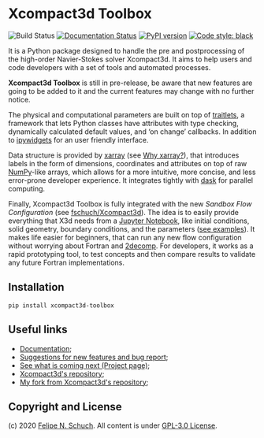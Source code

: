 # Xcompact3d Toolbox

![Build Status](https://github.com/fschuch/xcompact3d_toolbox/workflows/Python%20package/badge.svg)
[![Documentation Status](https://readthedocs.org/projects/xcompact3d-toolbox/badge/?version=latest)](https://xcompact3d-toolbox.readthedocs.io/en/latest/?badge=latest)
[![PyPI version](https://badge.fury.io/py/xcompact3d-toolbox.svg)](https://badge.fury.io/py/xcompact3d-toolbox)
[![Code style: black](https://img.shields.io/badge/code%20style-black-000000.svg)](https://github.com/psf/black)

It is a Python package designed to handle the pre and postprocessing of
the high-order Navier-Stokes solver Xcompact3d. It aims to help users and
code developers with a set of tools and automated processes.

**Xcompact3d Toolbox** is still in pre-release, be aware that new features are
going to be added to it and the current features may change with no further notice.

The physical and computational parameters are built on top of [traitlets](https://traitlets.readthedocs.io/en/stable/index.html),
a framework that lets Python classes have attributes with type checking, dynamically calculated default values, and ‘on change’ callbacks.
In addition to [ipywidgets](https://ipywidgets.readthedocs.io/en/latest/) for an user friendly interface.

Data structure is provided by [xarray](http://xarray.pydata.org/en/stable/) (see [Why xarray?](http://xarray.pydata.org/en/stable/why-xarray.html)), that introduces labels in the form of dimensions, coordinates and attributes on top of raw [NumPy](https://numpy.org/)-like arrays, which allows for a more intuitive, more concise, and less error-prone developer experience. It integrates tightly with [dask](https://dask.org/) for parallel computing.

Finally, Xcompact3d Toolbox is fully integrated with the new *Sandbox Flow Configuration* (see [fschuch/Xcompact3d](https://github.com/fschuch/Xcompact3d/)). The idea is to easily provide everything that X3d needs from a [Jupyter Notebook](https://jupyter.org/), like initial conditions, solid geometry, boundary conditions, and the parameters ([see examples](https://xcompact3d-toolbox.readthedocs.io/en/latest/tutorial.html#sandbox-examples)). It makes life easier for beginners, that can run any new flow configuration without worrying about Fortran and [2decomp](http://www.2decomp.org/). For developers, it works as a rapid prototyping tool, to test concepts and then compare results to validate any future Fortran implementations.

## Installation

`pip install xcompact3d-toolbox`

## Useful links

* [Documentation](https://xcompact3d-toolbox.readthedocs.io/);
* [Suggestions for new features and bug report](https://github.com/fschuch/xcompact3d_toolbox/issues);
* [See what is coming next (Project page)](https://github.com/fschuch/xcompact3d_toolbox/projects/1);
* [Xcompact3d's repository](https://github.com/xcompact3d/Incompact3d);
* [My fork from Xcompact3d's repository](https://github.com/fschuch/Xcompact3d/);

## Copyright and License

(c) 2020 [Felipe N. Schuch](https://fschuch.github.io/). All content is under [GPL-3.0 License](https://github.com/fschuch/xcompact3d_toolbox/blob/master/LICENSE).
